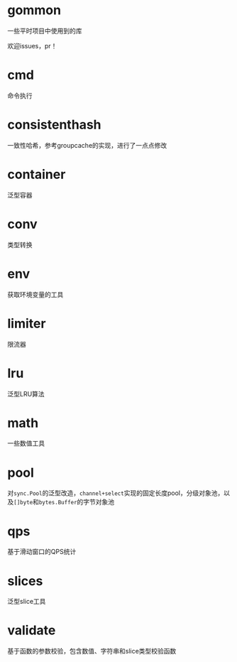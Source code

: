 # gommon
一些平时项目中使用到的库

欢迎issues，pr！

# cmd
命令执行

# consistenthash
一致性哈希，参考groupcache的实现，进行了一点点修改

# container
泛型容器

# conv 
类型转换

# env
获取环境变量的工具

# limiter
限流器

# lru
泛型LRU算法

# math
一些数值工具

# pool 
对`sync.Pool`的泛型改造，`channel+select`实现的固定长度pool，分级对象池，以及`[]byte`和`bytes.Buffer`的字节对象池

# qps
基于滑动窗口的QPS统计

# slices
泛型slice工具

# validate
基于函数的参数校验，包含数值、字符串和slice类型校验函数





